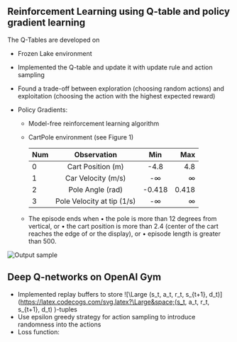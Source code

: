 ## Reinforcement Learning using Q-table and policy gradient learning

The Q-Tables are developed on

- Frozen Lake environment

- Implemented the Q-table and update it with update rule and action sampling

- Found a trade-off between exploration (choosing random actions) and exploitation (choosing the action with the highest expected reward)

- Policy Gradients: 

  - Model-free reinforcement learning algorithm

  - CartPole environment (see Figure 1)

    | Num  |        Observation         |  Min   |   Max |
    | ---- | :------------------------: | :----: | ----: |
    | 0    |     Cart Position (m)      |  -4.8  |   4.8 |
    | 1    |     Car Velocity (m/s)     |   -∞   |     ∞ |
    | 2    |      Pole Angle (rad)      | -0.418 | 0.418 |
    | 3    | Pole Velocity at tip (1/s) |   -∞   |     ∞ |

  - The episode ends when
    • the pole is more than 12 degrees from vertical, or
    • the cart position is more than 2.4 (center of the cart reaches the edge of or the display), or
    • episode length is greater than 500.

![Output sample](https://git.rwth-aachen.de/si.hao.shen/Reinforcement_Learning/-/raw/master/figure/Figure_1.png)

## Deep Q-networks on OpenAI Gym

- Implemented replay buffers to store ![\Large (s_t, a_t, r_t, s_{t+1}, d_t)](https://latex.codecogs.com/svg.latex?\Large&space;(s_t, a_t, r_t, s_{t+1}, d_t) )-tuples
- Use epsilon greedy strategy for action sampling to introduce randomness into the actions
- Loss function: 
